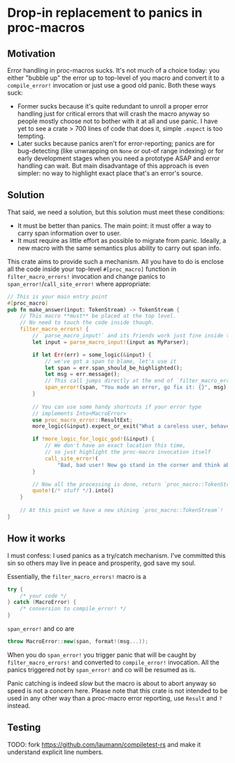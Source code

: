 # Drop-in replacement to panics in proc-macros

## Motivation

Error handling in proc-macros sucks. It's not much of a choice today:
you either "bubble up" the error up to top-level of you macro and convert it to
a `compile_error!` invocation or just use a good old panic. Both these ways suck:

- Former sucks because it's quite redundant to unroll a proper error handling
    just for critical errors that will crash the macro anyway so people mostly
    choose not to bother with it at all and use panic. I have yet to see a crate > 700
    lines of code that does it, simple `.expect` is too tempting.
- Later sucks because panics aren't for error-reporting; panics are for bug-detecting
    (like unwrapping on `None` or out-of range indexing) or for early development stages
    when you need a prototype ASAP and error handling can wait. But main disadvantage
    of this approach is even simpler: no way to highlight exact place that's an error's source.

## Solution

That said, we need a solution, but this solution must meet these conditions:

- It must be better than panics. The main point: it must offer a way to carry span information
    over to user.
- It must require as little effort as possible to migrate from panic. Ideally, a new
    macro with the same semantics plus ability to carry out span info.

This crate aims to provide such a mechanism. All you have to do is enclose all
the code inside your top-level `#[proc_macro]` function in `filter_macro_errors!`
invocation and change panics to `span_error!`/`call_site_error!` where appropriate:

```rust
// This is your main entry point
#[proc_macro]
pub fn make_answer(input: TokenStream) -> TokenStream {
    // This macro **must** be placed at the top level.
    // No need to touch the code inside though.
    filter_macro_errors! {
        // `parse_macro_input!` and its friends work just fine inside this macro
        let input = parse_macro_input!(input as MyParser);

        if let Err(err) = some_logic(&input) {
            // we've got a span to blame, let's use it
            let span = err.span_should_be_highlighted();
            let msg = err.message();
            // This call jumps directly at the end of `filter_macro_errors!` invocation
            span_error!(span, "You made an error, go fix it: {}", msg);
        }
        
        // You can use some handy shortcuts if your error type
        // implements Into<MacroError>         
        use proc_macro_error::ResultExt;
        more_logic(&input).expect_or_exit("What a careless user, behave!");

        if !more_logic_for_logic_god!(&input) {
            // We don't have an exact location this time,
            // so just highlight the proc-macro invocation itself
            call_site_error!(
                "Bad, bad user! Now go stand in the corner and think about what you did!");
        }

        // Now all the processing is done, return `proc_macro::TokenStream`
        quote!(/* stuff */).into()
    }
    
    // At this point we have a new shining `proc_macro::TokenStream`!
}
```

## How it works
I must confess: I used panics as a try/catch mechanism. I've committed this
sin so others may live in peace and prosperity, god save my soul. 

Essentially, the `filter_macro_errors!` macro is a 
```C++
try { 
    /* your code */ 
} catch (MacroError) { 
    /* conversion to compile_error! */ 
}
```

`span_error!` and co are 
```C++
throw MacroError::new(span, format!(msg...));
```

When you do `span_error!` you trigger panic
that will be caught by `filter_macro_errors!` and converted to `compile_error!` invocation.
All the panics triggered not by `span_error!` and co will be resumed as is.

Panic catching is indeed *slow* but the macro is about to abort anyway so speed is not
a concern here. Please note that this crate is not intended to be used in any other way
than a proc-macro error reporting, use `Result` and `?` instead.

## Testing
TODO: fork https://github.com/laumann/compiletest-rs and make it understand explicit line numbers.
